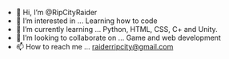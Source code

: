 - 👋 Hi, I’m @RipCityRaider
- 👀 I’m interested in ... 
Learning how to code
- 🌱 I’m currently learning ...
Python, HTML, CSS, C+ and Unity.
- 💞️ I’m looking to collaborate on ...
Game and web development
- 📫 How to reach me ...
raiderripcity@gmail.com

<!---
RipCityRaider/RipCityRaider is a ✨ special ✨ repository because its `README.md` (this file) appears on your GitHub profile.
You can click the Preview link to take a look at your changes.
--->
